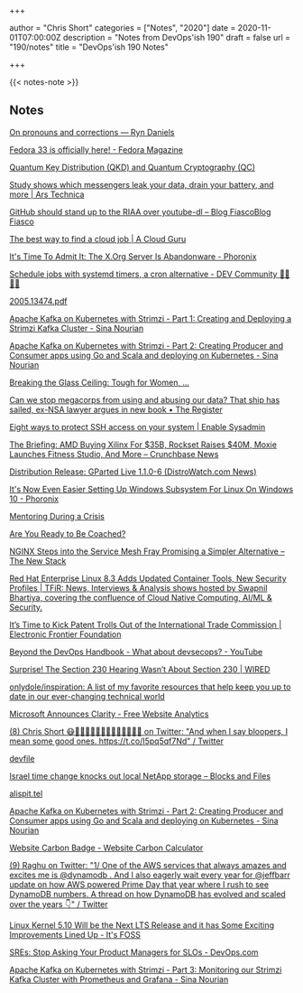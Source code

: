 +++

author = "Chris Short"
categories = ["Notes", "2020"]
date = 2020-11-01T07:00:00Z
description = "Notes from DevOps'ish 190"
draft = false
url = "190/notes"
title = "DevOps'ish 190 Notes"

+++

{{< notes-note >}}

## Notes


[On pronouns and corrections — Ryn Daniels](https://www.ryn.works/blog/on-pronouns-and-corrections)

[Fedora 33 is officially here! - Fedora Magazine](https://fedoramagazine.org/announcing-fedora-33/)

[Quantum Key Distribution (QKD) and Quantum Cryptography (QC)](https://www.nsa.gov/what-we-do/cybersecurity/quantum-key-distribution-qkd-and-quantum-cryptography-qc/)

[Study shows which messengers leak your data, drain your battery, and more | Ars Technica](https://arstechnica.com/information-technology/2020/10/study-shows-which-messengers-leak-your-data-drain-your-battery-and-more/)

[GitHub should stand up to the RIAA over youtube-dl – Blog FiascoBlog Fiasco](https://funnelfiasco.com/blog/2020/10/25/youtube-dl-github-riaa/)

[The best way to find a cloud job | A Cloud Guru](https://acloudguru.com/blog/engineering/the-best-way-to-find-a-cloud-job)

[It's Time To Admit It: The X.Org Server Is Abandonware - Phoronix](https://www.phoronix.com/scan.php?page=news_item&px=XServer-Abandonware)

[Schedule jobs with systemd timers, a cron alternative - DEV Community 👩‍💻👨‍💻](https://dev.to/bowmanjd/schedule-jobs-with-systemd-timers-a-cron-alternative-15l8)

[2005.13474.pdf](https://arxiv.org/pdf/2005.13474.pdf)

[Apache Kafka on Kubernetes with Strimzi - Part 1: Creating and Deploying a Strimzi Kafka Cluster - Sina Nourian](https://snourian.com/kafka-kubernetes-strimzi-part-1-creating-deploying-strimzi-kafka/)

[Apache Kafka on Kubernetes with Strimzi - Part 2: Creating Producer and Consumer apps using Go and Scala and deploying on Kubernetes - Sina Nourian](https://snourian.com/kafka-kubernetes-strimzi-part-2-creating-producer-consumer-using-go-scala-deploying-on-kubernetes/#more-70)

[Breaking the Glass Ceiling: Tough for Women, ...](https://www.darkreading.com/careers-and-people/breaking-the-glass-ceiling-tough-for-women-tougher-for-women-of-color/d/d-id/1339311)

[Can we stop megacorps from using and abusing our data? That ship has sailed, ex-NSA lawyer argues in new book • The Register](https://www.theregister.com/2020/10/29/cyber_privacy_april_falcon_doss_interview/)

[Eight ways to protect SSH access on your system | Enable Sysadmin](https://www.redhat.com/sysadmin/eight-ways-secure-ssh)

[The Briefing: AMD Buying Xilinx For $35B, Rockset Raises $40M, Moxie Launches Fitness Studio, And More – Crunchbase News](https://news.crunchbase.com/news/briefing-10-27-20/)

[Distribution Release: GParted Live 1.1.0-6 (DistroWatch.com News)](https://distrowatch.com/index-mobile.php?newsid=11064)

[It's Now Even Easier Setting Up Windows Subsystem For Linux On Windows 10 - Phoronix](https://www.phoronix.com/scan.php?page=news_item&px=Windows-10-Easier-WSL-Install)

[Mentoring During a Crisis](https://hbr.org/2020/10/mentoring-during-a-crisis)

[Are You Ready to Be Coached?](https://hbr.org/2020/10/are-you-ready-to-be-coached)

[NGINX Steps into the Service Mesh Fray Promising a Simpler Alternative – The New Stack](https://thenewstack.io/nginx-steps-into-the-service-mesh-fray-promising-a-simpler-alternative/)

[Red Hat Enterprise Linux 8.3 Adds Updated Container Tools, New Security Profiles | TFiR: News, Interviews & Analysis shows hosted by Swapnil Bhartiya, covering the confluence of Cloud Native Computing, AI/ML & Security.](https://www.tfir.io/red-hat-enterprise-linux-8-3-adds-updated-container-tools-new-security-profiles/)

[It’s Time to Kick Patent Trolls Out of the International Trade Commission | Electronic Frontier Foundation](https://www.eff.org/deeplinks/2020/10/its-time-kick-patent-trolls-out-international-trade-commission)

[Beyond the DevOps Handbook - What about devsecops? - YouTube](https://www.youtube.com/watch?v=Fur8Zgbdyh4)

[Surprise! The Section 230 Hearing Wasn’t About Section 230 | WIRED](https://www.wired.com/story/section-230-hearing-wasnt-about-section-230/)

[onlydole/inspiration: A list of my favorite resources that help keep you up to date in our ever-changing technical world](https://github.com/onlydole/inspiration)

[Microsoft Announces Clarity - Free Website Analytics](https://www.searchenginejournal.com/microsoft-clarity-analytics/385867/?utm_campaign=scroll&utm_medium=referral&utm_source=share)

[(8) Chris Short 😷💾👩‍👩‍👧‍👦👨‍👩‍👧‍👦👨‍👨‍👧‍👦 on Twitter: "And when I say bloopers, I mean some good ones. https://t.co/I5pq5qf7Nd" / Twitter](https://twitter.com/ChrisShort/status/1322191857187721217)

[devfile](https://github.com/devfile)

[Israel time change knocks out local NetApp storage – Blocks and Files](https://blocksandfiles.com/2020/10/26/israel-time-change-knocks-out-local-netapp-storage/)

[alispit.tel](https://alispit.tel/create-a-git-diff-in-markdown/)

[Apache Kafka on Kubernetes with Strimzi - Part 2: Creating Producer and Consumer apps using Go and Scala and deploying on Kubernetes - Sina Nourian](https://snourian.com/kafka-kubernetes-strimzi-part-2-creating-producer-consumer-using-go-scala-deploying-on-kubernetes/)

[Website Carbon Badge - Website Carbon Calculator](https://www.websitecarbon.com/badge/)

[(9) Raghu on Twitter: "1/ One of the AWS services that always amazes and excites me is @dynamodb . And I also eagerly wait every year for @jeffbarr update on how AWS powered Prime Day that year where I rush to see DynamoDB numbers. A thread on how DynamoDB has evolved and scaled over the years 👇" / Twitter](https://twitter.com/raghuramanb/status/1320695279402708992)

[Linux Kernel 5.10 Will be the Next LTS Release and it has Some Exciting Improvements Lined Up - It's FOSS](https://itsfoss.com/kernel-5-10/)

[SREs: Stop Asking Your Product Managers for SLOs - DevOps.com](https://devops.com/sres-stop-asking-your-product-managers-for-slos/)

[Apache Kafka on Kubernetes with Strimzi - Part 3: Monitoring our Strimzi Kafka Cluster with Prometheus and Grafana - Sina Nourian](https://snourian.com/kafka-kubernetes-strimzi-part-3-monitoring-strimzi-kafka-with-prometheus-grafana/)

